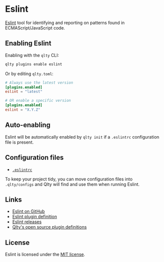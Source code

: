# Eslint

[Eslint](https://github.com/eslint/eslint) tool for identifying and reporting on patterns found in ECMAScript/JavaScript code.

## Enabling Eslint

Enabling with the `qlty` CLI:

```bash
qlty plugins enable eslint
```

Or by editing `qlty.toml`:

```toml
# Always use the latest version
[plugins.enabled]
eslint = "latest"

# OR enable a specific version
[plugins.enabled]
eslint = "X.Y.Z"
```

## Auto-enabling

Eslint will be automatically enabled by `qlty init` if a `.eslintrc` configuration file is present.

## Configuration files

- [`.eslintrc`](https://eslint.org/docs/latest/use/configure/configuration-files)

To keep your project tidy, you can move configuration files into `.qlty/configs` and Qlty will find and use them when running Eslint.

## Links

- [Eslint on GitHub](https://github.com/eslint/eslint)
- [Eslint plugin definition](https://github.com/qltyai/plugins/tree/main/linters/eslint)
- [Eslint releases](https://github.com/eslint/eslint/releases)
- [Qlty's open source plugin definitions](https://github.com/qltyai/plugins)

## License

Eslint is licensed under the [MIT license](https://github.com/eslint/eslint/blob/main/LICENSE).
